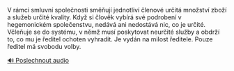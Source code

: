 
V rámci smluvní společnosti směňují jednotliví členové určitá množství zboží a služeb určité kvality. Když si člověk vybírá své podrobení v hegemonickém společenstvu, nedává ani nedostává nic, co je určité. Včleňuje se do systému, v němž musí poskytovat neurčité služby a obdrží to, co mu je ředitel ochoten vyhradit. Je vydán na milost ředitele. Pouze ředitel má svobodu volby.

[🔊 Poslechnout audio](/data/7-paragraphs/audio/chapter_42/para_012-V-rmci-smluvn-spolenosti-smuj-jednotliv-le.mp3)
